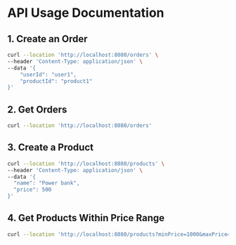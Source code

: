 # API Usage Documentation

## 1. Create an Order
```bash
curl --location 'http://localhost:8080/orders' \
--header 'Content-Type: application/json' \
--data '{
    "userId": "user1",
    "productId": "product1"
}'
```

## 2. Get Orders
```bash
curl --location 'http://localhost:8080/orders'
```

## 3. Create a Product
```bash
curl --location 'http://localhost:8080/products' \
--header 'Content-Type: application/json' \
--data '{
  "name": "Power bank",
  "price": 500
}'
```

## 4. Get Products Within Price Range
```bash
curl --location 'http://localhost:8080/products?minPrice=1000&maxPrice=1500'
```